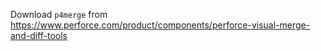 Download `p4merge` from https://www.perforce.com/product/components/perforce-visual-merge-and-diff-tools
